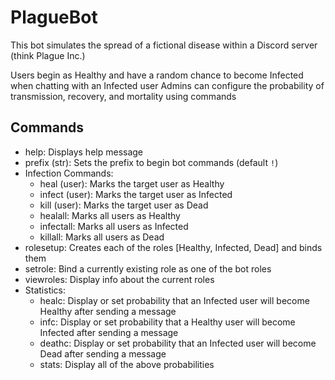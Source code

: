 # PlagueBot
 This bot simulates the spread of a fictional disease within a Discord server (think Plague Inc.)

 Users begin as Healthy and have a random chance to become Infected when chatting with an Infected user
 Admins can configure the probability of transmission, recovery, and mortality using commands

## Commands
- help: Displays help message
- prefix (str): Sets the prefix to begin bot commands (default `!`)
- Infection Commands:
  - heal (user): Marks the target user as Healthy
  - infect (user): Marks the target user as Infected
  - kill (user): Marks the target user as Dead
  - healall: Marks all users as Healthy
  - infectall: Marks all users as Infected
  - killall: Marks all users as Dead
- rolesetup: Creates each of the roles [Healthy, Infected, Dead] and binds them
- setrole: Bind a currently existing role as one of the bot roles
- viewroles: Display info about the current roles
- Statistics:
  - healc: Display or set probability that an Infected user will become Healthy after sending a message
  - infc: Display or set probability that a Healthy user will become Infected after sending a message
  - deathc: Display or set probability that an Infected user will become Dead after sending a message
  - stats: Display all of the above probabilities
